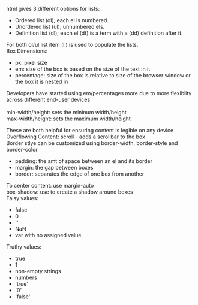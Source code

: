 html gives 3 different options for lists:
<ul> 
<li>Ordered list (ol); each el is numbered.</li>
<li>Unordered list (ul); unnumbered els.</li> 
<li>Definition list (dl); each el (dt) is a term with a (dd) definition after it. </li>
</ul>
For both ol/ul list item (li) is used to populate the lists. 
<br/>
Box Dimensions: 
<ul>
<li>px: pixel size</li>
<li>em: size of the box is based on the size of the text in it</li>
<li>percentage: size of the box is relative to size of the browser window or the box it is nested in</li>
</ul>
Developers have started using em/percentages more due to more flexiblity across different end-user devices
<br/>
<br/>
min-width/height: sets the mininum width/height <br/>
max-width/height: sets the maximum width/height <br/>

These are both helpful for ensuring content is legible on any device
<br/>
Overflowing Content: scroll - adds a scrollbar to the box
<br/> Border stlye can be customized using border-width, border-style and border-color
<br/>
<ul>
<li>padding: the amt of space between an el and its border</li>
<li>margin: the gap between boxes</li>
<li>border: separates the edge of one box from another</li>
</ul>
To center content: use margin-auto
<br>
box-shadow: use to create a shadow around boxes 
<br>
Falsy values:
<ul>
<li>false</li>
<li>0</li>
<li>''</li>
<li>NaN</li>
<li>var with no assigned value</li>
</ul>
Truthy values:
<ul>
<li>true</li>
<li>1</li>
<li>non-empty strings</li>
<li>numbers</li>
<li>'true'</li>
<li>'0'</li>
<li>'false'</li>
</ul>
